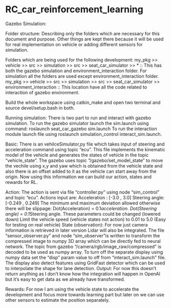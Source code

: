 # RC_car_reinforcement_learning

Gazebo Simulation: 

Folder structure:
Describing only the folders which are necessary for this document and purpose. Other things are kept there because it will be used for real implementation on vehicle or adding different sensors for simulation. 

Folders which are being used for the following development: 
my_pkg >> vehicle >>  src >> simulation >> src >> seat_car_simulator >> * :: This has both the gazebo simulation and environment_interaction folder. For simulation all the folders are used except  environment_interaction folder.
my_pkg >> vehicle >>  src >> simulation >> src >> seat_car_simulator >> environment_interaction :: This location have all the code related to interaction of gazebo environment.

Build the whole workspace using catkin_make and open two terminal and source devel/setup.bash in both. 

Running simulation:
There is two part to run and interact with gazebo simulation.
To run the gazebo simulator launch the sim.launch using command: roslaunch seat_car_gazebo sim.launch
To run the interaction module launch file using roslaunch simulation_control interact_sim.launch. 

Basic:
There is an vehilceSimulator,py file which takes input of steering and acceleration command using topic “ecu”. This file implements the kinematic model of the vehicle and generates the states of vehicle in the topic “vehicle_state”. The gazebo uses topic “/gazebo/set_model_state” to move the vechile using x,y and yaw which is obtained from the vehicle state and also there is an offset added to it as the vehicle can start away from the origin. Now using this information we can build our action, states and rewards for RL.

Action:
	The action is sent via file “controller.py” using node “sim_control” and topic “ecu”.	Actions input are:
Acceleration : [-3.0 , 3.0]
Steering angle: [-0.249 , 0.249]
	The minimum and maximum deviation allowed otherwise there will be slippage:
Dot(Acceleration) = 0.1*acceleration.
Dot(Steering angle) = 0.1*Steering angle.
	These parameters could be changed (lowered down)
	Limit the vehicle speed (vehicle states not action) to 0.01 to 5.0 (Easy for testing on real vehicle) 
State (observation):
	For now just camera information is retrieved in later version Lidar will also be integrated.
	The file “sensor_observer.py”  and node “sim_observer”is written to transform the 	compressed image to numpy 3D 	array which can be directly fed to neural network.  The 	topic from gazebo 	“/camera/rgb/image_raw/compressed” is decoded to be used as	numpy array. To turn off the separate display using numpy data set the “disp” param value to 	off from “interact_sim.launch” file. The display also detect features using GridFast 	detector which can be used to interpolate the shape for lane detection.
	Output:
		For now this doesn’t return anything as I don’t know how the integration will happen 		in OpenAI but it’s easy to get data as we already have transformed. 

Rewards:
	For now I am using the vehicle state to accelerate the development and focus more 	towards learning part but later on we can use other sensors to estimate the position 	separately. 



